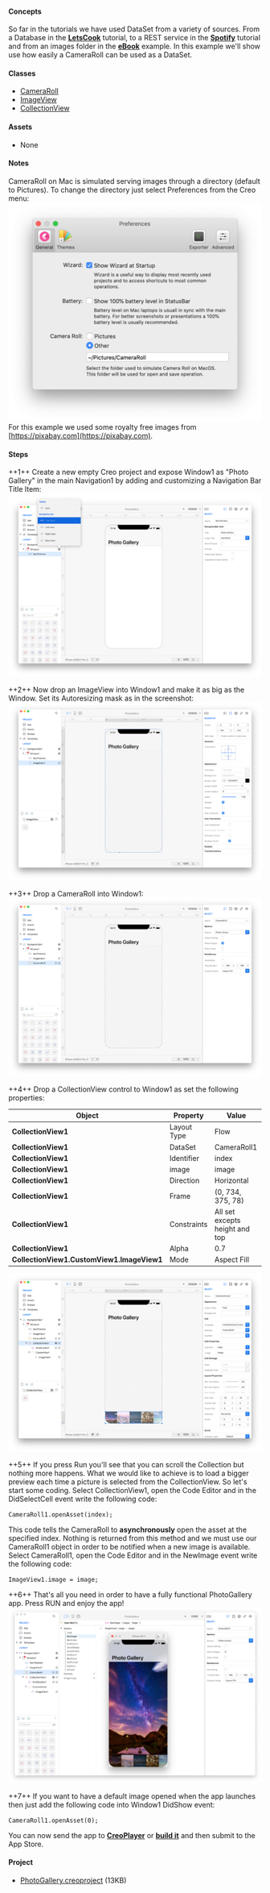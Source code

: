 #### Concepts
So far in the tutorials we have used DataSet from a variety of sources. From a Database in the **[LetsCook](lets-cook-nav.md)** tutorial, to a REST service in the **[Spotify](spotify.md)** tutorial and from an images folder in the **[eBook](ebook.md)** example. In this example we'll show use how easily a CameraRoll can be used as a DataSet.

#### Classes
* [CameraRoll](../classes/CameraRoll.md)
* [ImageView](../classes/ImageView.md)
* [CollectionView](../classes/CollectionView.md)

#### Assets
* None

#### Notes
CameraRoll on Mac is simulated serving images through a directory (default to Pictures). To change the directory just select Preferences from the Creo menu:
![PhotoGallery](../images/tutorials/photo-gallery-2-1.png)
For this example we used some royalty free images from [https://pixabay.com](https://pixabay.com).

#### Steps
++1++ Create a new empty Creo project and expose Window1 as "Photo Gallery" in the main Navigation1 by adding and customizing a Navigation Bar Title Item:
![PhotoGallery](../images/tutorials/photo-gallery-2-2.png)

++2++ Now drop an ImageView into Window1 and make it as big as the Window. Set its Autoresizing mask as in the screenshot:
![PhotoGallery](../images/tutorials/photo-gallery-2-3.png)

++3++ Drop a CameraRoll into Window1:
![PhotoGallery](../images/tutorials/photo-gallery-2-4.png)

++4++ Drop a CollectionView control to Window1 as set the following properties:

| Object | Property | Value |
| ---------- | --------- | --------- |
| **CollectionView1** | Layout Type | Flow |
| **CollectionView1** | DataSet | CameraRoll1 |
| **CollectionView1** | Identifier | index |
| **CollectionView1** | image | image |
| **CollectionView1** | Direction | Horizontal |
| **CollectionView1** | Frame | (0, 734, 375, 78) |
| **CollectionView1** | Constraints | All set excepts height and top |
| **CollectionView1** | Alpha | 0.7 |
| **CollectionView1.CustomView1.ImageView1** | Mode | Aspect Fill |

![PhotoGallery](../images/tutorials/photo-gallery-2-5.png)

++5++ If you press Run you'll see that you can scroll the Collection but nothing more happens. What we would like to achieve is to load a bigger preview each time a picture is selected from the CollectionView. So let's start some coding. Select CollectionView1, open the Code Editor and in the DidSelectCell event write the following code:
```
CameraRoll1.openAsset(index);
```

This code tells the CameraRoll to **asynchronously** open the asset at the specified index. Nothing is returned from this method and we must use our CameraRoll1 object in order to be notified when a new image is available.
Select CameraRoll1, open the Code Editor and in the NewImage event write the following code:
```
ImageView1.image = image;
```

++6++ That's all you need in order to have a fully functional PhotoGallery app. Press RUN and enjoy the app!
![PhotoGallery](../images/tutorials/photo-gallery-2-6.png)

++7++ If you want to have a default image opened when the app launches then just add the following code into Window1 DidShow event:
```
CameraRoll1.openAsset(0);
```

You can now send the app to **[CreoPlayer](../creo/creoplayer.md)** or **[build it](../creo/build-your-app.md)** and then submit to the App Store.

#### Project
* [PhotoGallery.creoproject]({{github_raw_link}}/assets/photogallery.zip) (13KB)
